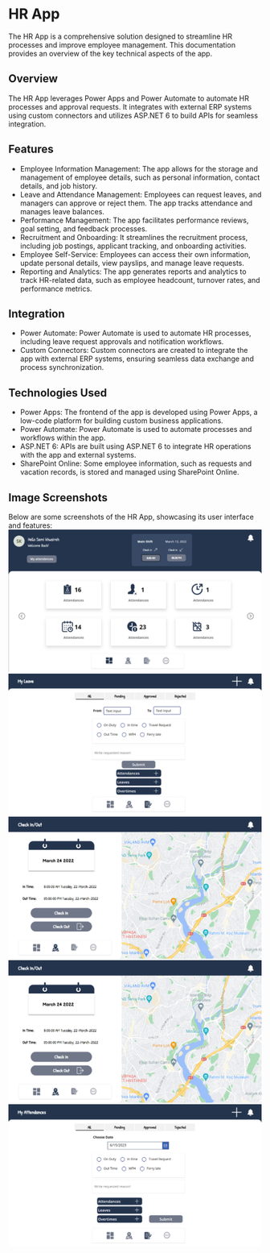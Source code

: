 # HR App 

The HR App is a comprehensive solution designed to streamline HR processes and improve employee management. This documentation provides an overview of the key technical aspects of the app.

## Overview
The HR App leverages Power Apps and Power Automate to automate HR processes and approval requests. It integrates with external ERP systems using custom connectors and utilizes ASP.NET 6 to build APIs for seamless integration.

## Features
- Employee Information Management: The app allows for the storage and management of employee details, such as personal information, contact details, and job history.
- Leave and Attendance Management: Employees can request leaves, and managers can approve or reject them. The app tracks attendance and manages leave balances.
- Performance Management: The app facilitates performance reviews, goal setting, and feedback processes.
- Recruitment and Onboarding: It streamlines the recruitment process, including job postings, applicant tracking, and onboarding activities.
- Employee Self-Service: Employees can access their own information, update personal details, view payslips, and manage leave requests.
- Reporting and Analytics: The app generates reports and analytics to track HR-related data, such as employee headcount, turnover rates, and performance metrics.

## Integration
- Power Automate: Power Automate is used to automate HR processes, including leave request approvals and notification workflows.
- Custom Connectors: Custom connectors are created to integrate the app with external ERP systems, ensuring seamless data exchange and process synchronization.

## Technologies Used
- Power Apps: The frontend of the app is developed using Power Apps, a low-code platform for building custom business applications.
- Power Automate: Power Automate is used to automate processes and workflows within the app.
- ASP.NET 6: APIs are built using ASP.NET 6 to integrate HR operations with the app and external systems.
- SharePoint Online: Some employee information, such as requests and vacation records, is stored and managed using SharePoint Online.

## Image Screenshots
Below are some screenshots of the HR App, showcasing its user interface and features:
![EmpHomeScreen](https://github.com/samikhwaireh/PAHRAPP/blob/master/public/images/Screenshot010058.png)
![LeaveReq](https://github.com/samikhwaireh/PAHRAPP/blob/master/public/images/Screenshot0155.png)
![Image Description](https://github.com/samikhwaireh/PAHRAPP/blob/master/public/images/Screenshot10124.png)
![checkoutscreen](https://github.com/samikhwaireh/PAHRAPP/blob/master/public/images/Screenshot10124.png)
![attendance&overtime](https://github.com/samikhwaireh/PAHRAPP/blob/master/public/images/Screenshot10148.png)
